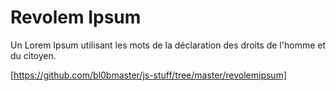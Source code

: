 # Revolem Ipsum

Un Lorem Ipsum utilisant les mots de la déclaration des droits de l'homme et du citoyen.

[https://github.com/bl0bmaster/js-stuff/tree/master/revolemipsum]
